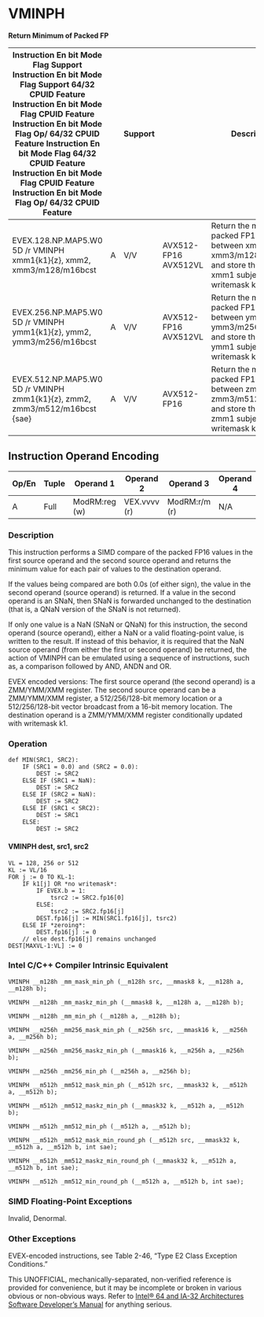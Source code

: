 # VMINPH

**Return Minimum of Packed FP**

| Instruction En bit Mode Flag Support Instruction En bit Mode Flag Support 64/32 CPUID Feature Instruction En bit Mode Flag CPUID Feature Instruction En bit Mode Flag Op/ 64/32 CPUID Feature Instruction En bit Mode Flag 64/32 CPUID Feature Instruction En bit Mode Flag CPUID Feature Instruction En bit Mode Flag Op/ 64/32 CPUID Feature |     | Support |                      | Description                                                                                                                    |
| ---------------------------------------------------------------------------------------------------------------------------------------------------------------------------------------------------------------------------------------------------------------------------------------------------------------------------------------------- | --- | ------- | -------------------- | ------------------------------------------------------------------------------------------------------------------------------ |
| EVEX.128.NP.MAP5.W0 5D /r VMINPH xmm1{k1}{z}, xmm2, xmm3/m128/m16bcst                                                                                                                                                                                                                                                                          | A   | V/V     | AVX512-FP16 AVX512VL | Return the minimum packed FP16 values between xmm2 and xmm3/m128/m16bcst and store the result in xmm1 subject to writemask k1. |
| EVEX.256.NP.MAP5.W0 5D /r VMINPH ymm1{k1}{z}, ymm2, ymm3/m256/m16bcst                                                                                                                                                                                                                                                                          | A   | V/V     | AVX512-FP16 AVX512VL | Return the minimum packed FP16 values between ymm2 and ymm3/m256/m16bcst and store the result in ymm1 subject to writemask k1. |
| EVEX.512.NP.MAP5.W0 5D /r VMINPH zmm1{k1}{z}, zmm2, zmm3/m512/m16bcst {sae}                                                                                                                                                                                                                                                                    | A   | V/V     | AVX512-FP16          | Return the minimum packed FP16 values between zmm2 and zmm3/m512/m16bcst and store the result in zmm1 subject to writemask k1. |

## Instruction Operand Encoding

| Op/En | Tuple | Operand 1     | Operand 2    | Operand 3     | Operand 4 |
| ----- | ----- | ------------- | ------------ | ------------- | --------- |
| A     | Full  | ModRM:reg (w) | VEX.vvvv (r) | ModRM:r/m (r) | N/A       |

### Description

This instruction performs a SIMD compare of the packed FP16 values in the first source operand and the second source operand and returns the minimum value for each pair of values to the destination operand.

If the values being compared are both 0.0s (of either sign), the value in the second operand (source operand) is returned. If a value in the second operand is an SNaN, then SNaN is forwarded unchanged to the destination (that is, a QNaN version of the SNaN is not returned).

If only one value is a NaN (SNaN or QNaN) for this instruction, the second operand (source operand), either a NaN or a valid floating-point value, is written to the result. If instead of this behavior, it is required that the NaN source operand (from either the first or second operand) be returned, the action of VMINPH can be emulated using a sequence of instructions, such as, a comparison followed by AND, ANDN and OR.

EVEX encoded versions: The first source operand (the second operand) is a ZMM/YMM/XMM register. The second source operand can be a ZMM/YMM/XMM register, a 512/256/128-bit memory location or a 512/256/128-bit vector broadcast from a 16-bit memory location. The destination operand is a ZMM/YMM/XMM register conditionally updated with writemask k1.

### Operation

```
def MIN(SRC1, SRC2):
    IF (SRC1 = 0.0) and (SRC2 = 0.0):
        DEST := SRC2
    ELSE IF (SRC1 = NaN):
        DEST := SRC2
    ELSE IF (SRC2 = NaN):
        DEST := SRC2
    ELSE IF (SRC1 < SRC2):
        DEST := SRC1
    ELSE:
        DEST := SRC2

```

#### VMINPH dest, src1, src2

```
VL = 128, 256 or 512
KL := VL/16
FOR j := 0 TO KL-1:
    IF k1[j] OR *no writemask*:
        IF EVEX.b = 1:
            tsrc2 := SRC2.fp16[0]
        ELSE:
            tsrc2 := SRC2.fp16[j]
        DEST.fp16[j] := MIN(SRC1.fp16[j], tsrc2)
    ELSE IF *zeroing*:
        DEST.fp16[j] := 0
    // else dest.fp16[j] remains unchanged
DEST[MAXVL-1:VL] := 0

```

### Intel C/C++ Compiler Intrinsic Equivalent

```
VMINPH __m128h _mm_mask_min_ph (__m128h src, __mmask8 k, __m128h a, __m128h b);

```

```
VMINPH __m128h _mm_maskz_min_ph (__mmask8 k, __m128h a, __m128h b);

```

```
VMINPH __m128h _mm_min_ph (__m128h a, __m128h b);

```

```
VMINPH __m256h _mm256_mask_min_ph (__m256h src, __mmask16 k, __m256h a, __m256h b);

```

```
VMINPH __m256h _mm256_maskz_min_ph (__mmask16 k, __m256h a, __m256h b);

```

```
VMINPH __m256h _mm256_min_ph (__m256h a, __m256h b);

```

```
VMINPH __m512h _mm512_mask_min_ph (__m512h src, __mmask32 k, __m512h a, __m512h b);

```

```
VMINPH __m512h _mm512_maskz_min_ph (__mmask32 k, __m512h a, __m512h b);

```

```
VMINPH __m512h _mm512_min_ph (__m512h a, __m512h b);

```

```
VMINPH __m512h _mm512_mask_min_round_ph (__m512h src, __mmask32 k, __m512h a, __m512h b, int sae);

```

```
VMINPH __m512h _mm512_maskz_min_round_ph (__mmask32 k, __m512h a, __m512h b, int sae);

```

```
VMINPH __m512h _mm512_min_round_ph (__m512h a, __m512h b, int sae);

```

### SIMD Floating-Point Exceptions

Invalid, Denormal.

### Other Exceptions

EVEX-encoded instructions, see Table 2-46, “Type E2 Class Exception Conditions.”

This UNOFFICIAL, mechanically-separated, non-verified reference is provided for convenience, but it may be
incomplete or broken in various obvious or non-obvious
ways. Refer to [Intel® 64 and IA-32 Architectures Software Developer’s Manual](https://software.intel.com/en-us/download/intel-64-and-ia-32-architectures-sdm-combined-volumes-1-2a-2b-2c-2d-3a-3b-3c-3d-and-4) for anything serious.
